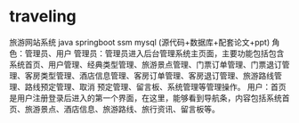 # traveling
旅游网站系统  java springboot ssm mysql (源代码+数据库+配套论文+ppt) 角色：管理员、用户  管理员：管理员进入后台管理系统主页面，主要功能包括包含系统首页、用户管理、经典类型管理、旅游景点管理、门票订单管理、门票退订管理、客房类型管理、酒店信息管理、客房订单管理、客房退订管理、旅游路线管理、路线预定管理、取消 预定管理、留言板、系统管理等管理操作。  用户：首页是用户注册登录后进入的第一个界面，在这里，能够看到导航条，内容包括系统首页、旅游景点、酒店信息、旅游路线、旅行资讯、留言板等。
